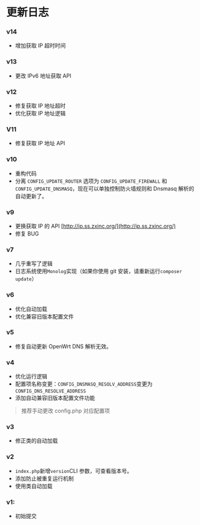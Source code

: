 # 更新日志

### v14
* 增加获取 IP 超时时间

### v13
* 更改 IPv6 地址获取 API

### v12
* 修复获取 IP 地址超时
* 优化获取 IP 地址逻辑

### V11
* 修复获取 IP 地址 API

### v10
* 重构代码
* 分离 `CONFIG_UPDATE_ROUTER` 选项为 `CONFIG_UPDATE_FIREWALL` 和 `CONFIG_UPDATE_DNSMASQ`，现在可以单独控制防火墙规则和 Dnsmasq 解析的自动更新了。

### v9
* 更换获取 IP 的 API [http://ip.ss.zxinc.org/](http://ip.ss.zxinc.org/)
* 修复 BUG

### v7
* 几乎重写了逻辑
* 日志系统使用`Monolog`实现（如果你使用 git 安装，请重新运行`composer update`）

### v6
* 优化自动加载
* 优化兼容旧版本配置文件

### v5
* 修复自动更新 OpenWrt DNS 解析无效。

### v4
* 优化运行逻辑
* 配置项名称变更：`CONFIG_DNSMASQ_RESOLV_ADDRESS`变更为`CONFIG_DNS_RESOLVE_ADDRESS`
* 添加自动兼容旧版本配置文件功能
> 推荐手动更改 config.php 对应配置项

### v3
* 修正类的自动加载

### v2
* `index.php`新增`version`CLI 参数，可查看版本号。
* 添加防止被重复运行机制
* 使用类自动加载

### v1:
* 初始提交
